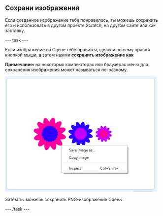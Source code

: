 ## Сохрани изображения

Если созданное изображение тебе понравилось, ты можешь сохранить его и использовать в другом проекте Scratch, на другом сайте или как заставку.

\--- task \---

Если изображение на Сцене тебе нравится, щелкни по нему правой кнопкой мыши, а затем нажми **сохранить изображение как**

**Примечание:** на некоторых компьютерах или браузерах меню для сохранения изображения может называться по-разному.

![скриншот](images/flower-save-stage.png)

Затем ты можешь сохранить PNG-изображение Сцены.

\--- /task \---